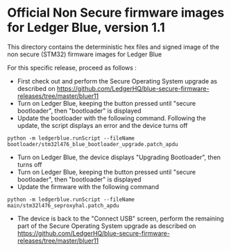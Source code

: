 # Official Non Secure firmware images for Ledger Blue, version 1.1

This directory contains the deterministic hex files and signed image of the non secure (STM32) firmware images for Ledger Blue 

For this specific release, proceed as follows : 

  - First check out and perform the Secure Operating System upgrade as described on https://github.com/LedgerHQ/blue-secure-firmware-releases/tree/master/bluer11 
  - Turn on Ledger Blue, keeping the button pressed until "secure bootloader", then "bootloader" is displayed
  - Update the bootloader with the following command. Following the update, the script displays an error and the device turns off

``` 
python -m ledgerblue.runScript --fileName bootloader/stm32l476_blue_bootloader_upgrade.patch_apdu      
```
  - Turn on Ledger Blue, the device displays "Upgrading Bootloader", then turns off
  - Turn on Ledger Blue, keeping the button pressed until "secure bootloader", then "bootloader" is displayed
  - Update the firmware with the following command 

```
python -m ledgerblue.runScript --fileName main/stm32l476_seproxyhal.patch_apdu
```
  - The device is back to the "Connect USB" screen, perform the remaining part of the Secure Operating System upgrade as described on https://github.com/LedgerHQ/blue-secure-firmware-releases/tree/master/bluer11  

